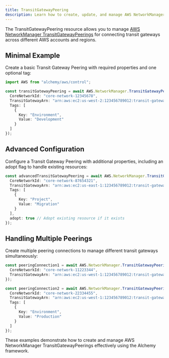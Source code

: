 ```yaml
---
title: TransitGatewayPeering
description: Learn how to create, update, and manage AWS NetworkManager TransitGatewayPeerings using Alchemy Cloud Control.
---
```



The TransitGatewayPeering resource allows you to manage [AWS NetworkManager TransitGatewayPeerings](https://docs.aws.amazon.com/networkmanager/latest/userguide/) for connecting transit gateways across different AWS accounts and regions.

## Minimal Example

Create a basic Transit Gateway Peering with required properties and one optional tag:

```ts
import AWS from "alchemy/aws/control";

const transitGatewayPeering = await AWS.NetworkManager.TransitGatewayPeering("myTransitGatewayPeering", {
  CoreNetworkId: "core-network-12345678",
  TransitGatewayArn: "arn:aws:ec2:us-west-2:123456789012:transit-gateway/tgw-0abc1234567890def",
  Tags: [
    {
      Key: "Environment",
      Value: "Development"
    }
  ]
});
```

## Advanced Configuration

Configure a Transit Gateway Peering with additional properties, including an adopt flag to handle existing resources:

```ts
const advancedTransitGatewayPeering = await AWS.NetworkManager.TransitGatewayPeering("advancedTransitGatewayPeering", {
  CoreNetworkId: "core-network-87654321",
  TransitGatewayArn: "arn:aws:ec2:us-east-1:123456789012:transit-gateway/tgw-0fedcba9876543210",
  Tags: [
    {
      Key: "Project",
      Value: "Migration"
    }
  ],
  adopt: true // Adopt existing resource if it exists
});
```

## Handling Multiple Peerings

Create multiple peering connections to manage different transit gateways simultaneously:

```ts
const peeringConnection1 = await AWS.NetworkManager.TransitGatewayPeering("peeringConnection1", {
  CoreNetworkId: "core-network-11223344",
  TransitGatewayArn: "arn:aws:ec2:us-west-1:123456789012:transit-gateway/tgw-0abcdef1234567890"
});

const peeringConnection2 = await AWS.NetworkManager.TransitGatewayPeering("peeringConnection2", {
  CoreNetworkId: "core-network-22334455",
  TransitGatewayArn: "arn:aws:ec2:us-west-1:123456789012:transit-gateway/tgw-0fedcba9876543210",
  Tags: [
    {
      Key: "Environment",
      Value: "Production"
    }
  ]
});
```

These examples demonstrate how to create and manage AWS NetworkManager TransitGatewayPeerings effectively using the Alchemy framework.

